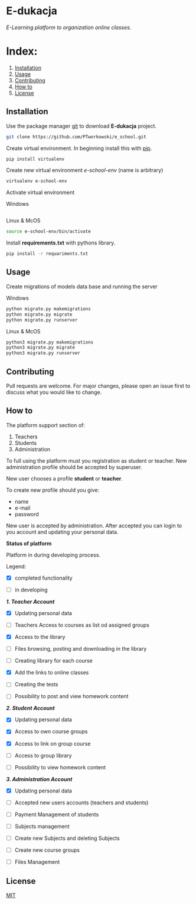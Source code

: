 <h1>E-dukacja</h1>

*E-Learning platform to organization online classes.*

# Index:
1. [Installation](#installation)
2. [Usage](#usage)
3. [Contributing](#contributing)
4. [How to](#how-to)
5. [License](#license)




## Installation <a name="installation"></a> 
Use the package manager [git](https://git-scm.com/downloads) to download __E-dukacja__ project.
```sh
git clone https://github.com/PTworkowski/e_school.git
```
Create virtual environment. In beginning install this with [pip](https://pip.pypa.io/en/stable/).
```sh
pip install virtualenv
```
Create new virtual environment _e-school-env_ (name is arbitrary)
```sh
virtualenv e-school-env
```
Activate virtual environment

Windows
```sh

```
Linux & McOS
```sh
source e-school-env/bin/activate
```


Install __requirements.txt__ with pythons library.
```sh
pip install -r requariments.txt
```

## Usage <a name="usage"></a> 

Create migrations of models data base and running the server

Windows
```sh
python migrate.py makemigrations
python migrate.py migrate
python migrate.py runserver
```
Linux & McOS
```sh
python3 migrate.py makemigrations
python3 migrate.py migrate
python3 migrate.py runserver
```

## Contributing <a name="contributing"></a> 

Pull requests are welcome. For major changes, please open an issue first to discuss what you would like to change.


## How to <a name="how-to"></a> 

The platform support section of:
1. Teachers
2. Students
3. Administration



To full using the platform must you registration as student or teacher. 
New administration profile should be accepted by superuser.

New user chooses a profile __student__ or __teacher__.


To create new profile should you give:
- name
- e-mail
- password

New user is accepted by administration. After accepted you can login to you account and updating your personal data.


**Status of platform**

Platform in during developing process.


Legend:
- [x] completed functionality
- [ ] in developing


***1. Teacher Account***
- [x] Updating personal data
- [ ] Teachers Access to courses as list od assigned groups
- [x] Access to the library
- [ ] Files browsing, posting and downloading in the library
- [ ] Creating library for each course
- [x] Add the links to online classes
- [ ] Creating the tests
- [ ] Possibility to post and view homework content



***2. Student Account***
- [x] Updating personal data
- [x] Access to own course groups
- [x] Access to link on group course
- [ ] Access to group library
- [ ] Possibility to view homework content


***3. Administration Account***  
- [x] Updating personal data
- [ ] Accepted new users accounts (teachers and students)
- [ ] Payment Management of students
- [ ] Subjects management
- [ ] Create new Subjects and deleting Subjects
- [ ] Create new course groups
- [ ] Files Management




## License <a name="license"></a> 
[MIT](./LICENSE.rm)